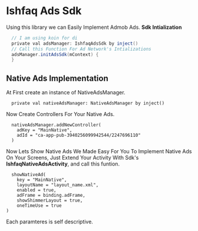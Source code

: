 # Ishfaq Ads Sdk
Using this library we can Easily Implement Admob Ads.
**Sdk Intialization**
```gradle
  // I am using koin for di
  private val adsManager: IshfaqAdsSdk by inject()
  // Call this Function For Ad Network's Intializations
  adsManager.initAdsSdk(mContext) {
  }
```
## Native Ads Implementation
At First create an instance of NativeAdsManager.
```
  private val nativeAdsManager: NativeAdsManager by inject()
```
Now Create Controllers For Your Native Ads.
```
  nativeAdsManager.addNewController(
    adKey = "MainNative",
    adId = "ca-app-pub-3940256099942544/2247696110"
  )
```
Now Lets Show Native Ads
We Made Easy For You To Implement Native Ads On Your Screens, Just Extend Your Activity With Sdk's **IshfaqNativeAdsActivity**, and call this funtion.

```
  showNativeAd(
    key = "MainNative",
    layoutName = "layout_name.xml",
    enabled = true,
    adFrame = binding.adFrame,
    showShimmerLayout = true,
    oneTimeUse = true
)
```
Each paramteres is self descriptive.


